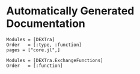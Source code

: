# Automatically Generated Documentation

```@autodocs
Modules = [DEXTra]
Order   = [:type, :function]
pages = ["core.jl",]
```

```@autodocs
Modules = [DEXTra.ExchangeFunctions]
Order   = [:function]
```